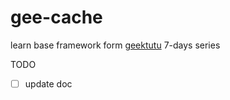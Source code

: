# gee-cache
learn base framework form [geektutu](https://geektutu.com/post/geecache.html) 7-days series

TODO
-[ ] update doc  